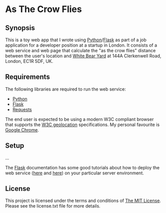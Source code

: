 # As The Crow Flies

## Synopsis

This is a toy web app that I wrote using [Python][1]/[Flask][2] as part of
a job application for a developer position at a startup in London.  It consists
of a web service and web page that calculate the "as the crow flies" distance
between the user's location and [White Bear Yard][3] at 144A Clerkenwell Road,
London, EC1R 5DF, UK.

## Requirements

The following libraries are required to run the web service:

* [Python][1]
* [Flask][2]
* [Requests][4]

The end user is expected to be using a modern W3C compliant browser that
supports the [W3C geolocation][5] specifications.  My personal favourite is
[Google Chrome][6].

## Setup

...

The [Flask][2] documentation has some good tutorials about how to deploy the
web service ([here][5] and [here][6]) on your particular server environment.

## License

This project is licensed under the terms and conditions of [The MIT
License][10].  Please see the license.txt file for more details.

[1]: http://www.python.org/ "Python"
[2]: http://flask.pocoo.org/ "Flask"
[3]: http://whitebearyard.com/ "White Bear Yard"
[4]: http://docs.python-requests.org/en/latest/index.html "Requests"
[5]: http://dev.w3.org/geo/api/spec-source.html "W3C geolocation specifications"
[6]: https://www.google.com/chrome "Google Chrome"
[10]: http://www.opensource.org/licenses/mit-license.php "The MIT License"
